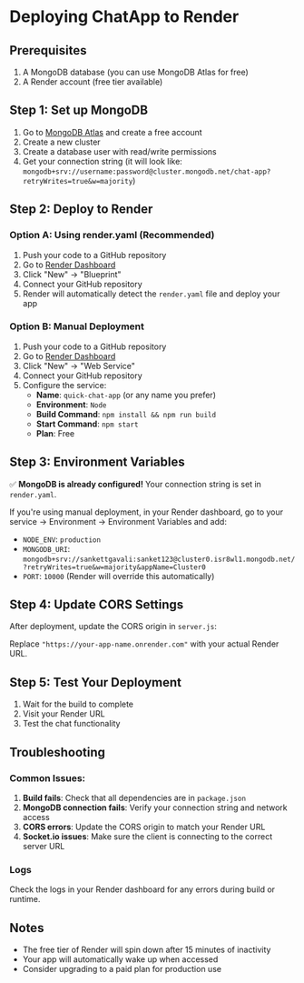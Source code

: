 # Deploying ChatApp to Render

## Prerequisites

1. A MongoDB database (you can use MongoDB Atlas for free)
2. A Render account (free tier available)

## Step 1: Set up MongoDB

1. Go to [MongoDB Atlas](https://www.mongodb.com/atlas) and create a free account
2. Create a new cluster
3. Create a database user with read/write permissions
4. Get your connection string (it will look like: `mongodb+srv://username:password@cluster.mongodb.net/chat-app?retryWrites=true&w=majority`)

## Step 2: Deploy to Render

### Option A: Using render.yaml (Recommended)

1. Push your code to a GitHub repository
2. Go to [Render Dashboard](https://dashboard.render.com/)
3. Click "New" → "Blueprint"
4. Connect your GitHub repository
5. Render will automatically detect the `render.yaml` file and deploy your app

### Option B: Manual Deployment

1. Push your code to a GitHub repository
2. Go to [Render Dashboard](https://dashboard.render.com/)
3. Click "New" → "Web Service"
4. Connect your GitHub repository
5. Configure the service:
   - **Name**: `quick-chat-app` (or any name you prefer)
   - **Environment**: `Node`
   - **Build Command**: `npm install && npm run build`
   - **Start Command**: `npm start`
   - **Plan**: Free

## Step 3: Environment Variables

✅ **MongoDB is already configured!** Your connection string is set in `render.yaml`.

If you're using manual deployment, in your Render dashboard, go to your service → Environment → Environment Variables and add:

- `NODE_ENV`: `production`
- `MONGODB_URI`: `mongodb+srv://sankettgavali:sanket123@cluster0.isr8wl1.mongodb.net/?retryWrites=true&w=majority&appName=Cluster0`
- `PORT`: `10000` (Render will override this automatically)

## Step 4: Update CORS Settings

After deployment, update the CORS origin in `server.js`:

Replace `"https://your-app-name.onrender.com"` with your actual Render URL.

## Step 5: Test Your Deployment

1. Wait for the build to complete
2. Visit your Render URL
3. Test the chat functionality

## Troubleshooting

### Common Issues:

1. **Build fails**: Check that all dependencies are in `package.json`
2. **MongoDB connection fails**: Verify your connection string and network access
3. **CORS errors**: Update the CORS origin to match your Render URL
4. **Socket.io issues**: Make sure the client is connecting to the correct server URL

### Logs

Check the logs in your Render dashboard for any errors during build or runtime.

## Notes

- The free tier of Render will spin down after 15 minutes of inactivity
- Your app will automatically wake up when accessed
- Consider upgrading to a paid plan for production use 